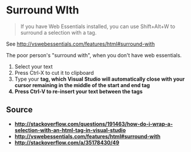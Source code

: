 ﻿# Surround WIth

> If you have Web Essentials installed, you can use Shift+Alt+W to surround a selection with a tag.

See http://vswebessentials.com/features/html#surround-with

The poor person's "surround with", when you don't have web essentials.

1. Select your text
2. Press Ctrl-X to cut it to clipboard
3. Type your <strong> tag, which Visual Studio will automatically close with your cursor remaining in the middle of the start and end tag
4. Press Ctrl-V to re-insert your text between the tags

## Source

- http://stackoverflow.com/questions/191463/how-do-i-wrap-a-selection-with-an-html-tag-in-visual-studio
- http://vswebessentials.com/features/html#surround-with
- http://stackoverflow.com/a/35178430/49